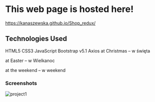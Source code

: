# This web page is hosted here!
https://kanaszewska.github.io/Shop_redux/


## Technologies Used
HTML5
CSS3
JavaScript
Bootstrap v5.1
Axios
at Christmas – w święta 

at Easter – w Wielkanoc 

at the weekend – w weekend 

### Screenshots

![project1](https://user-images.githubusercontent.com/106904594/201994025-ed197d27-c893-4b17-81c4-a836106801ab.jpg)
